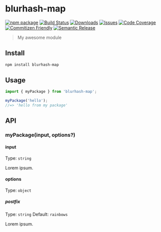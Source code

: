 # blurhash-map

[![npm package][npm-img]][npm-url]
[![Build Status][build-img]][build-url]
[![Downloads][downloads-img]][downloads-url]
[![Issues][issues-img]][issues-url]
[![Code Coverage][codecov-img]][codecov-url]
[![Commitizen Friendly][commitizen-img]][commitizen-url]
[![Semantic Release][semantic-release-img]][semantic-release-url]

> My awesome module

## Install

```bash
npm install blurhash-map
```

## Usage

```ts
import { myPackage } from 'blurhash-map';

myPackage('hello');
//=> 'hello from my package'
```

## API

### myPackage(input, options?)

#### input

Type: `string`

Lorem ipsum.

#### options

Type: `object`

##### postfix

Type: `string`
Default: `rainbows`

Lorem ipsum.

[build-img]:https://github.com/ryansonshine/blurhash-map/actions/workflows/release.yml/badge.svg
[build-url]:https://github.com/ryansonshine/blurhash-map/actions/workflows/release.yml
[downloads-img]:https://img.shields.io/npm/dt/blurhash-map
[downloads-url]:https://www.npmtrends.com/blurhash-map
[npm-img]:https://img.shields.io/npm/v/blurhash-map
[npm-url]:https://www.npmjs.com/package/blurhash-map
[issues-img]:https://img.shields.io/github/issues/ryansonshine/blurhash-map
[issues-url]:https://github.com/ryansonshine/blurhash-map/issues
[codecov-img]:https://codecov.io/gh/ryansonshine/blurhash-map/branch/main/graph/badge.svg
[codecov-url]:https://codecov.io/gh/ryansonshine/blurhash-map
[semantic-release-img]:https://img.shields.io/badge/%20%20%F0%9F%93%A6%F0%9F%9A%80-semantic--release-e10079.svg
[semantic-release-url]:https://github.com/semantic-release/semantic-release
[commitizen-img]:https://img.shields.io/badge/commitizen-friendly-brightgreen.svg
[commitizen-url]:http://commitizen.github.io/cz-cli/
